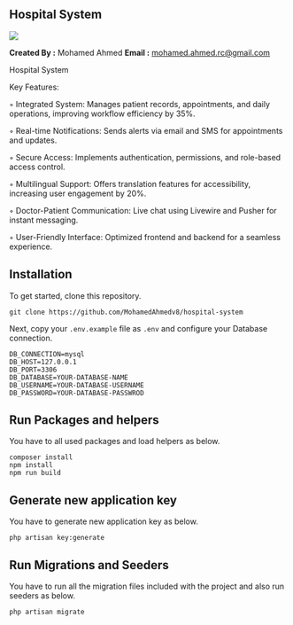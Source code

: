 ## Hospital System

<img src="https://media.licdn.com/dms/image/v2/D4D2DAQEBPxnfUAAv7Q/profile-treasury-image-shrink_1920_1920/profile-treasury-image-shrink_1920_1920/0/1728989820042?e=1741741200&v=beta&t=S4Vw2drHqy9sVRpgZ2N0lVZYlcQvKR2bp599g7VoGIM">

**Created By :**  Mohamed Ahmed
**Email :** mohamed.ahmed.rc@gmail.com

Hospital System


Key Features:

◦ Integrated System: Manages patient records, appointments, and daily operations, improving workflow efficiency by 35%.

◦ Real-time Notifications: Sends alerts via email and SMS for appointments and updates.

◦ Secure Access: Implements authentication, permissions, and role-based access control.

◦ Multilingual Support: Offers translation features for accessibility, increasing user engagement by 20%.

◦ Doctor-Patient Communication: Live chat using Livewire and Pusher for instant messaging.

◦ User-Friendly Interface: Optimized frontend and backend for a seamless experience.



## Installation

To get started, clone this repository.

```
git clone https://github.com/MohamedAhmedv8/hospital-system
```

Next, copy your `.env.example` file as `.env` and configure your Database connection.

```
DB_CONNECTION=mysql
DB_HOST=127.0.0.1
DB_PORT=3306
DB_DATABASE=YOUR-DATABASE-NAME
DB_USERNAME=YOUR-DATABASE-USERNAME
DB_PASSWORD=YOUR-DATABASE-PASSWROD
```

## Run Packages and helpers

You have to all used packages and load helpers as below.

```
composer install
npm install
npm run build
```

## Generate new application key

You have to generate new application key as below.

```
php artisan key:generate
```

## Run Migrations and Seeders

You have to run all the migration files included with the project and also run seeders as below.

```
php artisan migrate
```
